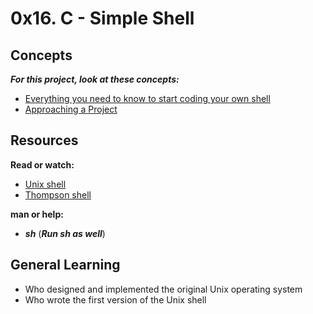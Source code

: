 # 0x16. C - Simple Shell

## Concepts

**_For this project, look at these concepts:_**

* [Everything you need to know to start coding your own shell](https://www.alx-intranet.hbtn.io/concepts/64)
* [Approaching a Project](https://www.alx-intranet.hbtn.io/concepts/350)

## Resources

**Read or watch:**

* [Unix shell](https://www.en.wikipedia.org/wiki/Unix_shell)
* [Thompson shell](https://www.en.wikipedia.org/wiki/Thompson_shell)

**man or help:**

* **_sh_** (**_Run **_sh_** as well_**)

## General Learning

* Who designed and implemented the original Unix operating system
* Who wrote the first version of the Unix shell
